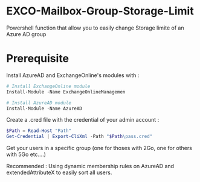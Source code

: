 # EXCO-Mailbox-Group-Storage-Limit
Powershell function that allow you to easily change Storage limite of an Azure AD group

# Prerequisite
Install AzureAD and ExchangeOnline's modules with :

```powershell
# Install ExchangeOnline module
Install-Module -Name ExchangeOnlineManagemen

# Install AzureAD module
Install-Module -Name AzureAD
```

Create a .cred file with the credential of your admin account :

```powershell
$Path = Read-Host "Path"
Get-Credential | Export-CliXml -Path "$Path\pass.cred"
```

Get your users in a specific group (one for thoses with 2Go, one for others with 5Go etc....)

Recommended : Using dynamic membership rules on AzureAD and extendedAttributeX to easily sort all users.



